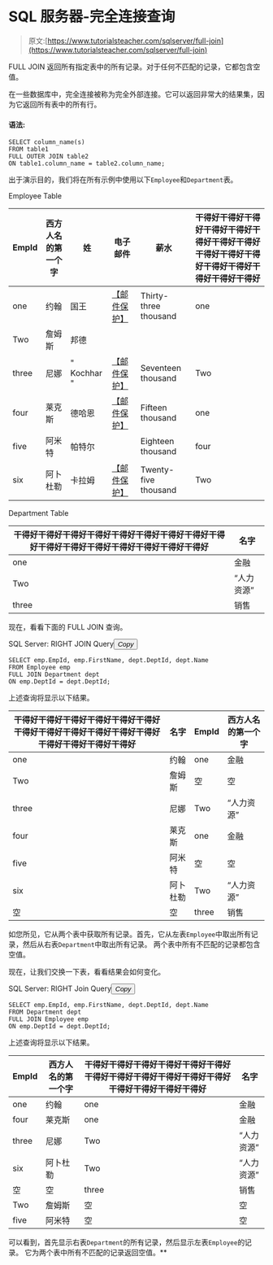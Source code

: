# SQL 服务器-完全连接查询

> 原文:[https://www.tutorialsteacher.com/sqlserver/full-join](https://www.tutorialsteacher.com/sqlserver/full-join)

FULL JOIN 返回所有指定表中的所有记录。对于任何不匹配的记录，它都包含空值。

在一些数据库中，完全连接被称为完全外部连接。它可以返回非常大的结果集，因为它返回所有表中的所有行。

#### 语法:

```
SELECT column_name(s)
FROM table1
FULL OUTER JOIN table2
ON table1.column_name = table2.column_name; 
```

出于演示目的，我们将在所有示例中使用以下`Employee`和`Department`表。

Employee Table

| EmpId | 西方人名的第一个字 | 姓 | 电子邮件 | 薪水 | 干得好干得好干得好干得好干得好干得好干得好干得好干得好干得好干得好干得好干得好干得好干得好干得好 |
| --- | --- | --- | --- | --- | --- |
| one | 约翰 | 国王 | [【邮件保护】](/cdn-cgi/l/email-protection) | Thirty-three thousand | one |
| Two | 詹姆斯 | 邦德 |  |  |  |
| three | 尼娜 | " Kochhar " | [【邮件保护】](/cdn-cgi/l/email-protection) | Seventeen thousand | Two |
| four | 莱克斯 | 德哈恩 | [【邮件保护】](/cdn-cgi/l/email-protection) | Fifteen thousand | one |
| five | 阿米特 | 帕特尔 |  | Eighteen thousand | four |
| six | 阿卜杜勒 | 卡拉姆 | [【邮件保护】](/cdn-cgi/l/email-protection) | Twenty-five thousand | Two |

Department Table

| 干得好干得好干得好干得好干得好干得好干得好干得好干得好干得好干得好干得好干得好干得好干得好干得好 | 名字 |
| --- | --- |
| one | 金融 |
| Two | “人力资源” |
| three | 销售 |

现在，看看下面的 FULL JOIN 查询。

SQL Server: RIGHT JOIN Query<button class="copy-btn pull-RIGHT" title="Copy example code">*Copy*</button> 

```
SELECT emp.EmpId, emp.FirstName, dept.DeptId, dept.Name 
FROM Employee emp
FULL JOIN Department dept
ON emp.DeptId = dept.DeptId; 
```

上述查询将显示以下结果。

| 干得好干得好干得好干得好干得好干得好干得好干得好干得好干得好干得好干得好干得好干得好干得好干得好 | 名字 | EmpId | 西方人名的第一个字 |
| --- | --- | --- | --- |
| one | 约翰 | one | 金融 |
| Two | 詹姆斯 | 空 | 空 |
| three | 尼娜 | Two | “人力资源” |
| four | 莱克斯 | one | 金融 |
| five | 阿米特 | 空 | 空 |
| six | 阿卜杜勒 | Two | “人力资源” |
| 空 | 空 | three | 销售 |

如您所见，它从两个表中获取所有记录。首先，它从左表`Employee`中取出所有记录，然后从右表`Department`中取出所有记录。 两个表中所有不匹配的记录都包含空值。

现在，让我们交换一下表，看看结果会如何变化。

SQL Server: RIGHT Join Query<button class="copy-btn pull-RIGHT" title="Copy example code">*Copy*</button> 

```
SELECT emp.EmpId, emp.FirstName, dept.DeptId, dept.Name 
FROM Department dept
FULL JOIN Employee emp
ON emp.DeptId = dept.DeptId; 
```

上述查询将显示以下结果。

| EmpId | 西方人名的第一个字 | 干得好干得好干得好干得好干得好干得好干得好干得好干得好干得好干得好干得好干得好干得好干得好干得好 | 名字 |
| --- | --- | --- | --- |
| one | 约翰 | one | 金融 |
| four | 莱克斯 | one | 金融 |
| three | 尼娜 | Two | “人力资源” |
| six | 阿卜杜勒 | Two | “人力资源” |
| 空 | 空 | three | 销售 |
| Two | 詹姆斯 | 空 | 空 |
| five | 阿米特 | 空 | 空 |

可以看到，首先显示右表`Department`的所有记录，然后显示左表`Employee`的记录。 它为两个表中所有不匹配的记录返回空值。**